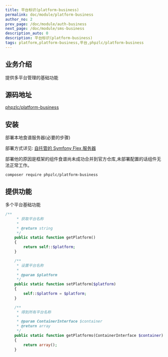 ```yaml
---
title: 平台标识(platform-business)
permalink: doc/module/platform-business
author_no: 2
prev_page: /doc/module/auth-business
next_page: /doc/module/sms-business
description_auto: 0
description: 平台标识(platform-business)
tags: platform,platform-business,平台,phpzlc/platform-business
---
```

## 业务介绍

提供多平台管理的基础功能

## 源码地址

[phpzlc/platform-business](https://github.com/phpzlc/platform-business) 

## 安装

部署本地食谱服务器(必要的步骤)

部署方式详见: [自托管的 Symfony Flex 服务器](/doc/symfony-flex)

部署他的原因是框架的组件食谱尚未成功合并到官方仓库,未部署配置的话组件无法正常工作。

```shell
composer require phpzlc/platform-business
```

## 提供功能

多个平台基础功能

```php
/**
     * 获取平台名称
     * 
     * @return string
     */
    public static function getPlatform()
    {
        return self::$platform;
    }

    /**
     * 设置平台名称
     * 
     * @param $platform
     */
    public static function setPlatform($platform)
    {
        self::$platform = $platform;
    }

    /**
     * 得到所有平台名称
     *
     * @param ContainerInterface $container
     * @return array
     */
    public static function getPlatforms(ContainerInterface $container)
    {
        return array();
    }
```